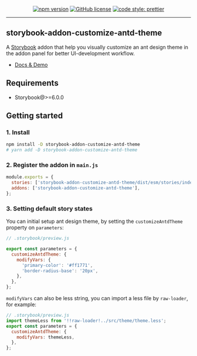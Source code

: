 <div align="center">

[![npm version](https://badge.fury.io/js/storybook-addon-customize-antd-theme.svg)](https://badge.fury.io/js/storybook-addon-customize-antd-theme)
[![GitHub license](https://img.shields.io/github/license/letshare/storybook-addon-customize-antd-theme.svg)](https://github.com/letshare/storybook-addon-customize-antd-theme/blob/master/LICENSE)
[![code style: prettier](https://img.shields.io/badge/code_style-prettier-ff69b4.svg)](https://github.com/prettier/prettier)

</div>

<hr/>

## storybook-addon-customize-antd-theme

A [Storybook](https://github.com/storybooks/storybook) addon that help you visually customize an ant design theme in the addon panel for better UI-development workflow.

- [Docs & Demo](https://letshare.github.io/storybook-addon-customize-antd-theme)

## Requirements

- Storybook@>=6.0.0

## Getting started

### 1. Install

```sh
npm install -D storybook-addon-customize-antd-theme
# yarn add -D storybook-addon-customize-antd-theme
```

### 2. Register the addon in `main.js`

```js
module.exports = {
  stories: ['storybook-addon-customize-antd-theme/dist/esm/stories/index.js'],
  addons: ['storybook-addon-customize-antd-theme'],
};
```

### 3. Setting default story states

You can initial setup ant design theme, by setting the `customizeAntdTheme` property on `parameters`:

```js
// .storybook/preview.js

export const parameters = {
  customizeAntdTheme: {
    modifyVars: {
      'primary-color': '#ff1771',
      'border-radius-base': '20px',
    },
  },
};
```

`modifyVars` can also be less string, you can import a less file by `raw-loader`, for example:

```js
// .storybook/preview.js
import themeLess from '!!raw-loader!../src/theme/theme.less';
export const parameters = {
  customizeAntdTheme: {
    modifyVars: themeLess,
  },
};
```
